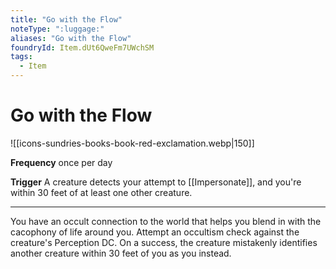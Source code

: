 ```yaml
---
title: "Go with the Flow"
noteType: ":luggage:"
aliases: "Go with the Flow"
foundryId: Item.dUt6QweFm7UWchSM
tags:
  - Item
---
```


# Go with the Flow
![[icons-sundries-books-book-red-exclamation.webp|150]]

**Frequency** once per day

**Trigger** A creature detects your attempt to [[Impersonate]], and you're within 30 feet of at least one other creature.

* * *

You have an occult connection to the world that helps you blend in with the cacophony of life around you. Attempt an occultism check against the creature's Perception DC. On a success, the creature mistakenly identifies another creature within 30 feet of you as you instead.
